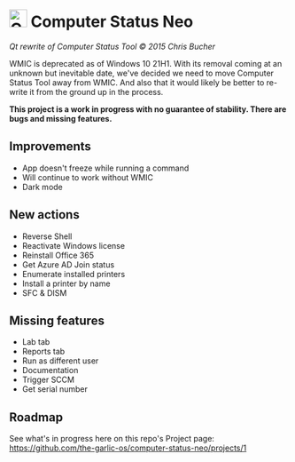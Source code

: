 # <img src="computer_on_fire.ico" alt="Computer on fire" height="32"/> Computer Status Neo
_Qt rewrite of Computer Status Tool © 2015 Chris Bucher_

WMIC is deprecated as of Windows 10 21H1. With its removal coming at an unknown but inevitable date, we've decided we need to move Computer Status Tool away from WMIC. And also that it would likely be better to re-write it from the ground up in the process.

**This project is a work in progress with no guarantee of stability. There are bugs and missing features.**

## Improvements
- App doesn't freeze while running a command
- Will continue to work without WMIC
- Dark mode

## New actions
- Reverse Shell
- Reactivate Windows license
- Reinstall Office 365
- Get Azure AD Join status
- Enumerate installed printers
- Install a printer by name
- SFC & DISM

## Missing features
- Lab tab
- Reports tab
- Run as different user
- Documentation
- Trigger SCCM
- Get serial number

## Roadmap
See what's in progress here on this repo's Project page: https://github.com/the-garlic-os/computer-status-neo/projects/1
